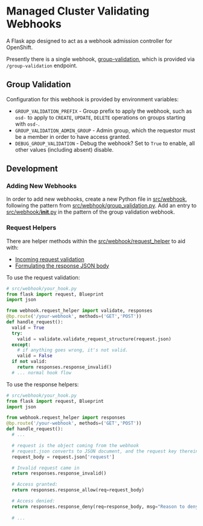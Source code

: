 # Managed Cluster Validating Webhooks

A Flask app designed to act as a webhook admission controller for OpenShift.

Presently there is a single webhook, [group-validation](#group_validation), which is provided via `/group-validation` endpoint.

## Group Validation

Configuration for this webhook is provided by environment variables:

* `GROUP_VALIDATION_PREFIX` - Group prefix to apply the webhook, such as `osd-` to apply to `CREATE`, `UPDATE`, `DELETE` operations on groups starting with `osd-`.
* `GROUP_VALIDATION_ADMIN_GROUP` - Admin group, which the requestor must be a member in order to have access granted.
* `DEBUG_GROUP_VALIDATION` - Debug the webhook? Set to `True` to enable, all other values (including absent) disable.

## Development

### Adding New Webhooks

In order to add new webhooks, create a new Python file in [src/webhook](src/webhook), following the pattern from [src/webhook/group_validation.py](src/webhook/group_validation.py). Add an entry to [src/webhook/__init__.py](src/webhook/__init__.py) in the pattern of the group validation webhook.

### Request Helpers

There are helper methods within the [src/webhook/request_helper](src/webhook/request_helper) to aid with:

* [Incoming request validation](src/webhook/request_helper/validate.py)
* [Formulating the response JSON body](src/webhook/request_helper/responses.py)

To use the request validation:

```python
# src/webhook/your_hook.py
from flask import request, Blueprint
import json

from webhook.request_helper import validate, responses
@bp.route('/your-webhook', methods=('GET','POST'))
def handle_request():
  valid = True
  try:
    valid = validate.validate_request_structure(request.json)
  except:
    # if anything goes wrong, it's not valid.
    valid = False
  if not valid:
    return responses.response_invalid()
  # ... normal hook flow
```

To use the response helpers:

```python
# src/webhook/your_hook.py
from flask import request, Blueprint
import json

from webhook.request_helper import responses
@bp.route('/your-webhook', methods=('GET','POST'))
def handle_request():
  # ...

  # request is the object coming from the webhook
  # request.json converts to JSON document, and the request key therein has the interesting data
  request_body = request.json['request']

  # Invalid request came in
  return responses.response_invalid()

  # Access granted:
  return responses.response_allow(req=request_body)

  # Access denied:
  return responses.response_deny(req=response_body, msg="Reason to deny")
  
  # ...
```
